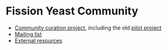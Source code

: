 # Fission Yeast Community

- [Community curation project](community/fission-yeast-community-curation-project), including the old [pilot project](community/fission-yeast-community-curation-pilot-project)
- [Mailing list](http://listserver.ebi.ac.uk/mailman/listinfo/pombelist)
- [External resources](community/internet-resources)

